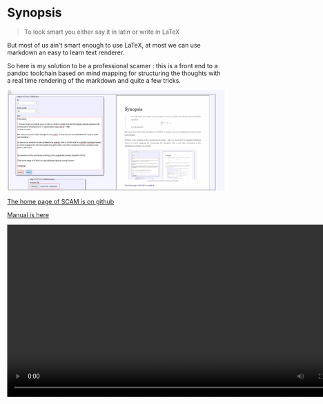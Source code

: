 # Synopsis

> To look smart you either say it in latin or write in LaTeX 

But most of us ain't smart enough to use LaTeX, at most we can use markdown an easy to learn text renderer.

So here is my solution to be a professional scamer : this is a front end to a pandoc toolchain based on mind mapping for structuring the thoughts with a real time rendering of the markdown and quite a few tricks.


![screenshot of the markdown editing ot this page](https://raw.githubusercontent.com/jul/scam/refs/heads/main/assets/aide.annexe.2)

[The home page of SCAM is on github](http://github.com/jul/scam)


[Manual is here](https://raw.githubusercontent.com/jul/scam/refs/heads/main/assets/aide.book.pdf)

  <video width=800px src="https://github.com/jul/scam/raw/refs/heads/main/kazam.mp4" />
